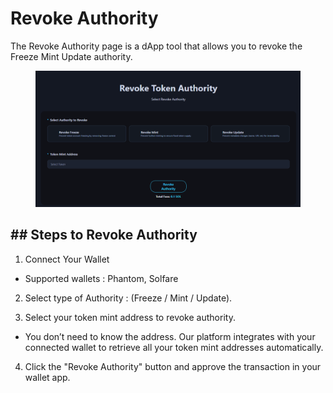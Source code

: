 
# Revoke Authority

The Revoke Authority page is a dApp tool that allows you to revoke the Freeze Mint Update authority.

<figure><img src="../.gitbook/assets/revoke_auth.png" alt=""><figcaption></figcaption></figure>



## ## Steps to Revoke Authority

1. Connect Your Wallet
 - Supported wallets : Phantom, Solfare

2. Select type of Authority : (Freeze / Mint / Update).

3. Select your token mint address to revoke authority.
 - You don’t need to know the address. Our platform integrates with your connected wallet to retrieve all your token mint addresses automatically.

4. Click the "Revoke Authority" button and approve the transaction in your wallet app.



